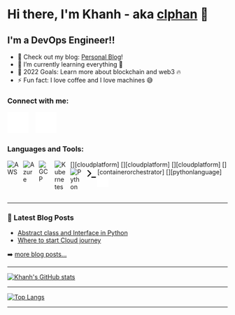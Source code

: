 # Hi there, I'm Khanh - aka [clphan](https://github.com/clphan) 👋 

## I'm a DevOps Engineer!!

- 🔭 Check out my blog: [Personal Blog](https://clphan.com)!
- 🌱 I’m currently learning everything 🤣
- 🥅 2022 Goals: Learn more about blockchain and web3 🔥
- ⚡ Fun fact: I love coffee and I love machines 😅

### Connect with me:

[![website](./img/globe-dark.svg)](https://clphan.com)
&nbsp;&nbsp;
[![website](./img/linkedin-dark.svg)](https://linkedin.com/in/clphan)

### Languages and Tools:

[<img align="left" alt="AWS" width="26px" src="https://cdn.jsdelivr.net/gh/devicons/devicon/icons/amazonwebservices/amazonwebservices-original.svg" style="padding-right:10px;" />][cloudplatform]
[<img align="left" alt="Azure" width="26px" src="https://cdn.jsdelivr.net/gh/devicons/devicon/icons/azure/azure-original-wordmark.svg" style="padding-right:10px;" />][cloudplatform]
[<img align="left" alt="GCP" width="26px" src="https://cdn.jsdelivr.net/gh/devicons/devicon/icons/googlecloud/googlecloud-original.svg" style="padding-right:10px;" />][cloudplatform]
[<img align="left" alt="Kubernetes" width="26px" src="https://cdn.jsdelivr.net/gh/devicons/devicon/icons/kubernetes/kubernetes-plain.svg" style="padding-right:10px;" />][containerorchestrator]
[<img align="left" alt="Python" width="26px" src="https://cdn.jsdelivr.net/gh/devicons/devicon/icons/python/python-original-wordmark.svg" style="padding-right:10px;" />][pythonlanguage]
[<img align="left" alt="Terminal" width="26px" src="./img/terminal-light.svg" />]()
[<img align="left" alt="Terminal" width="26px" src="./img/terminal-dark.svg" />]()


<br />
<br />

---

### 📕 Latest Blog Posts
<!-- BLOG-POST-LIST:START -->
- [Abstract class and Interface in Python](https://clphan.com/abstract-class-and-interface-in-python)
- [Where to start Cloud journey](https://clphan.com/where-to-start-cloud-journey)
<!-- BLOG-POST-LIST:END -->
➡️ [more blog posts...](https://clphan.com)

---

[![Khanh's GitHub stats](https://github-readme-stats.vercel.app/api?username=clphan&show_icons=true&theme=tokyonight)](https://github.com/clphan/github-readme-stats)

---

[![Top Langs](https://github-readme-stats.vercel.app/api/top-langs/?username=clphan&layout=compact&theme=tokyonight)](https://github.com/clphan/github-readme-stats)

---

[website]: https://clphan.com
[linkedin]: https://linkedin.com/in/clphan
